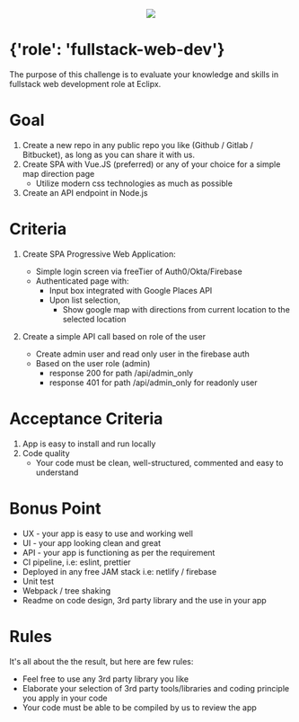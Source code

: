 <p align="center">
    <img  alg="Eclipx" src="http://eclipxgroup.com/wp-content/themes/reverie-master/img/template/eclipx-group-logo.png" />
</p>

# {'role': 'fullstack-web-dev'}

The purpose of this challenge is to evaluate your knowledge and skills in fullstack web development role at Eclipx.

# Goal

1. Create a new repo in any public repo you like (Github / Gitlab / Bitbucket), as long as you can share it with us.
2. Create SPA with Vue.JS (preferred) or any of your choice for a simple map direction page
   - Utilize modern css technologies as much as possible
3. Create an API endpoint in Node.js

# Criteria

1. Create SPA Progressive Web Application:

   - Simple login screen via freeTier of Auth0/Okta/Firebase
   - Authenticated page with:
     - Input box integrated with Google Places API
     - Upon list selection,
       - Show google map with directions from current
         location to the selected location

2. Create a simple API call based on role of the user

   - Create admin user and read only user in the firebase auth
   - Based on the user role (admin)
     - response 200 for path /api/admin_only
     - response 401 for path /api/admin_only for readonly user

# Acceptance Criteria

1. App is easy to install and run locally
2. Code quality
   - Your code must be clean, well-structured, commented and easy to understand

# Bonus Point

- UX - your app is easy to use and working well
- UI - your app looking clean and great
- API - your app is functioning as per the requirement
- CI pipeline, i.e: eslint, prettier
- Deployed in any free JAM stack i.e: netlify / firebase
- Unit test
- Webpack / tree shaking
- Readme on code design, 3rd party library and the use in your app

# Rules

It's all about the the result, but here are few rules:

- Feel free to use any 3rd party library you like
- Elaborate your selection of 3rd party tools/libraries and coding principle you apply in your code
- Your code must be able to be compiled by us to review the app
